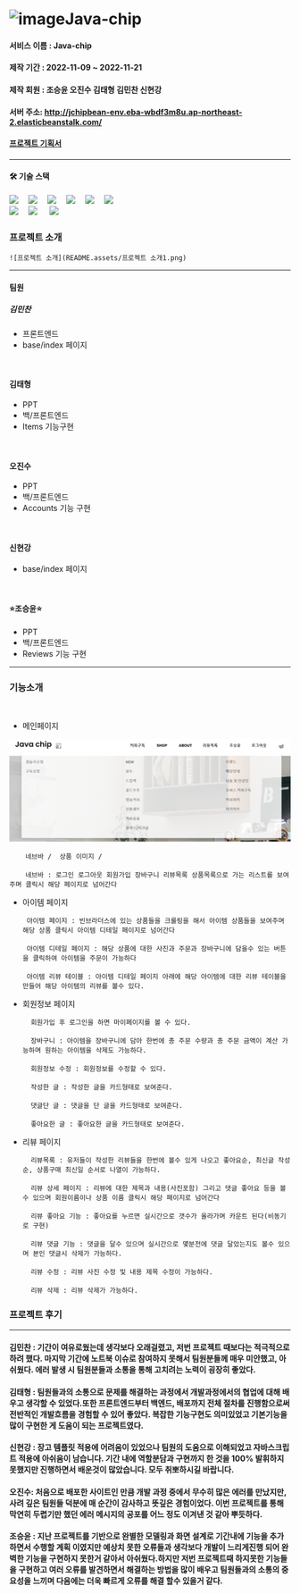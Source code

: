 # ![image](https://user-images.githubusercontent.com/60389344/203085314-22672e1d-2896-4973-a311-0fb43afa517c.png)Java-chip

#### 서비스 이름 : Java-chip
#### 제작 기간 : 2022-11-09 ~ 2022-11-21
#### 제작 회원 : 조승윤 오진수 김태형 김민찬 신현강
#### 서버 주소: http://jchipbean-env.eba-wbdf3m8u.ap-northeast-2.elasticbeanstalk.com/
#### [프로젝트 기획서](https://www.notion.so/hg-edu/19-Java-chip-3b19c81899de4278b0e46ce8e4b216e7)

<hr>

#### 🛠️ 기술 스택

<img src="https://img.shields.io/badge/HTML5-E34F26?style=flat-square&logo=HTML5&logoColor=ffffff"/> 　<img src="https://img.shields.io/badge/Django-092E20?style=flat-square&logo=Django&logoColor=ffffff"/> 　<img src="https://img.shields.io/badge/Python-3776AB?style=flat-square&logo=Python&logoColor=ffffff"/> 　<img src="https://img.shields.io/badge/JavaScript-F7DF1E?style=flat-square&logo=JavaScript&logoColor=ffffff"/> 　<img src="https://img.shields.io/badge/CSS-1572B6?style=flat-square&logo=CSS3&logoColor=ffffff"/> 　<img src="https://img.shields.io/badge/SQLite-003B57?style=flat-square&logo=SQLite&logoColor=ffffff"/>  
<img src="https://img.shields.io/badge/Amazon AWS-FF9900?style=flat-square&logo=SQLite&logoColor=ffffff"/>  　<img src="https://img.shields.io/badge/Bootstrap-7952B3?style=flat-square&logo=SQLite&logoColor=ffffff"/>   　 <img src="https://img.shields.io/badge/GitHub Actions-2088FF?style=flat-square&logo=SQLite&logoColor=ffffff"/> 



### 프로젝트 소개

    ![프로젝트 소개](README.assets/프로젝트 소개1.png)

<hr>

#### 팀원  

##### 김민찬
- 프론트엔드
- base/index 페이지
<br>

#### 김태형
- PPT
- 백/프론트엔드
- Items 기능구현
<br>

#### 오진수
- PPT
- 백/프론트엔드
- Accounts 기능 구현
<br>

#### 신현강
- base/index 페이지
<br>

#### ⭐조승윤⭐
- PPT
- 백/프론트엔드
- Reviews 기능 구현

<hr>

### 기능소개
<br>


- 메인페이지

![nava](README.assets/nava1.png)

        네브바 /  상품 이미지 / 

        네브바 : 로그인 로그아웃 회원가입 장바구니 리뷰목록 상품목록으로 가는 리스트를 보여주며 클릭시 해당 페이지로 넘어간다
    


-  아이템 페이지
    

        아이템 페이지 : 빈브라더스에 있는 상품들을 크롤링을 해서 아이템 상품들을 보여주며 해당 상품 클릭시 아이템 디테일 페이지로 넘어간다

        아이템 디테일 페이지 : 해당 상품에 대한 사진과 주문과 장바구니에 담을수 있는 버튼을 클릭하여 아이템을 주문이 가능하다

        아이템 리뷰 테이블 : 아이템 디테일 페이지 아래에 해당 아이템에 대한 리뷰 테이블을 만들어 해당 아이템의 리뷰를 볼수 있다.


- 회원정보 페이지


        회원가입 후 로그인을 하면 마이페이지를 볼 수 있다.
        
        장바구니 : 아이템을 장바구니에 담아 한번에 총 주문 수량과 총 주문 금액이 계산 가능하며 원하는 아이템을 삭제도 가능하다.

        회원정보 수정 : 회원정보를 수정할 수 있다.

        작성한 글 : 작성한 글을 카드형태로 보여준다.

        댓글단 글 : 댓글을 단 글을 카드형태로 보여준다.

        좋아요한 글 : 좋아요한 글을 카드형태로 보여준다.


- 리뷰 페이지 
        

        리뷰목록 : 유저들이 작성한 리뷰들을 한번에 볼수 있게 나오고 좋아요순, 최신글 작성순, 상품구매 최신일 순서로 나열이 가능하다.

        리뷰 상세 페이지 : 리뷰에 대한 제목과 내용(사진포함) 그리고 댓글 좋아요 등을 볼수 있으며 회원이름이나 상품 이름 클릭시 해당 페이지로 넘어간다

        리뷰 좋아요 기능 : 좋아요를 누르면 실시간으로 갯수가 올라가며 카운트 된다(비동기로 구현)

        리뷰 댓글 기능 : 댓글을 달수 있으며 실시간으로 몇분전에 댓글 달았는지도 볼수 있으며 본인 댓글시 삭제가 가능하다.

        리뷰 수정 : 리뷰 사진 수정 및 내용 제목 수정이 가능하다.

        리뷰 삭제 : 리뷰 삭제가 가능하다.






### 프로젝트 후기 
<hr>

#### 김민찬 : 기간이 여유로웠는데 생각보다 오래걸렸고, 저번 프로젝트 때보다는 적극적으로 하려 했다. 마지막 기간에 노트북 이슈로 참여하지 못해서 팀원분들께 매우 미안했고, 아쉬웠다. 에러 발생 시 팀원분들과 소통을 통해 고치려는 노력이 굉장히 좋았다.

#### 김태형 : 팀원들과의 소통으로 문제를 해결하는 과정에서 개발과정에서의 협업에 대해 배우고 생각할 수 있었다.또한 프론트엔드부터 백엔드, 배포까지 전체 절차를 진행함으로써 전반적인 개발흐름을 경험할 수 있어 좋았다. 복잡한 기능구현도 의미있었고 기본기능을 많이 구현한 게 도움이 되는 프로젝트였다.

#### 신현강 : 장고 템플릿 적용에 어려움이 있었으나 팀원의 도움으로 이해되었고 자바스크립트 적용에 아쉬움이 남습니다. 기간 내에 역할분담과 구현까지 한 것을 100% 발휘하지 못했지만 진행하면서 배운것이 많았습니다. 모두 취뽀하시길 바랍니다.

#### 오진수: 처음으로 배포한 사이트인 만큼 개발 과정 중에서 무수히 많은 에러를 만났지만, 사려 깊은 팀원들 덕분에 매 순간이 감사하고 뜻깊은 경험이었다. 이번 프로젝트를 통해 막연히 두렵기만 했던 에러 메시지의 공포를 어느 정도 이겨낸 것 같아 뿌듯하다. 

#### 조승윤 : 지난 프로젝트를 기반으로 완별한 모델링과 화면 설계로 기간내에 기능을 추가하면서 수행할 계획 이였지만 예상치 못한 오류들과 생각보다 개발이 느리게진행 되어 완벽한 기능을 구현하지 못한거 같아서 아쉬웠다.하지만 저번 프로젝트때 하지못한 기능들을 구현하고 여러 오류를 발견하면서 해결하는 방법을 많이 배우고 팀원들과의 소통의 중요성을 느끼며 다음에는 더욱 빠르게 오류를 해결 할수 있을거 같다.
